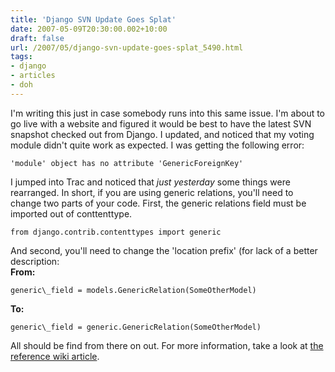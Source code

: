 ```yaml
---
title: 'Django SVN Update Goes Splat'
date: 2007-05-09T20:30:00.002+10:00
draft: false
url: /2007/05/django-svn-update-goes-splat_5490.html
tags: 
- django
- articles
- doh
---
```


I'm writing this just in case somebody runs into this same issue. I'm about to go live with a website and figured it would be best to have the latest SVN snapshot checked out from Django. I updated, and noticed that my voting module didn't quite work as expected. I was getting the following error:  
```
'module' object has no attribute 'GenericForeignKey'
```  
  
I jumped into Trac and noticed that _just yesterday_ some things were rearranged. In short, if you are using generic relations, you'll need to change two parts of your code. First, the generic relations field must be imported out of conttenttype.  
```
from django.contrib.contenttypes import generic
```  
  
And second, you'll need to change the 'location prefix' (for lack of a better description:  
**From:**  
```
generic\_field = models.GenericRelation(SomeOtherModel)
```  
  
**To:**  
```
generic\_field = generic.GenericRelation(SomeOtherModel)
```  
  
All should be find from there on out. For more information, take a look at [the reference wiki article](http://code.djangoproject.com/wiki/BackwardsIncompatibleChanges).